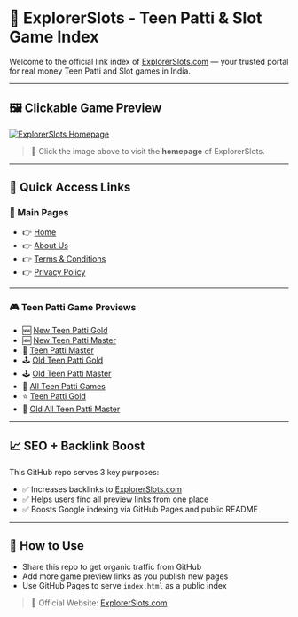 # 🎰 ExplorerSlots - Teen Patti & Slot Game Index

Welcome to the official link index of [ExplorerSlots.com](https://www.explorerslots.com) — your trusted portal for real money Teen Patti and Slot games in India.

---

## 🖼️ Clickable Game Preview

[![ExplorerSlots Homepage](https://www.explorerslots.com/images/cover.webp)](https://www.explorerslots.com)

> 🔗 Click the image above to visit the **homepage** of ExplorerSlots.

---

## 🔗 Quick Access Links

### 📌 Main Pages
- 👉 [Home](https://www.explorerslots.com/)
- 👉 [About Us](https://www.explorerslots.com/about.html)
- 👉 [Terms & Conditions](https://www.explorerslots.com/term.html)
- 👉 [Privacy Policy](https://www.explorerslots.com/policy.html)

---

### 🎮 Teen Patti Game Previews
- 🆕 [New Teen Patti Gold](https://www.explorerslots.com/preview.html?slug=New-Teen-Patti-Gold)
- 🆕 [New Teen Patti Master](https://www.explorerslots.com/preview.html?slug=New-Teen-Patti-Master)
- 🎯 [Teen Patti Master](https://www.explorerslots.com/preview.html?slug=Teen-patti-master)
- 🕹️ [Old Teen Patti Gold](https://www.explorerslots.com/preview.html?slug=Old-Teen-Patti-Gold)
- 🕹️ [Old Teen Patti Master](https://www.explorerslots.com/preview.html?slug=Old-Teen-Patti-Master)
- 🧩 [All Teen Patti Games](https://www.explorerslots.com/preview.html?slug=All-Teen-Patti)
- ⭐ [Teen Patti Gold](https://www.explorerslots.com/preview.html?slug=Teen-Patti-Gold)
- 🔁 [Old All Teen Patti Master](https://www.explorerslots.com/preview.html?slug=Old-All-Teen-Patti-Master)

---

## 📈 SEO + Backlink Boost

This GitHub repo serves 3 key purposes:
- ✅ Increases backlinks to [ExplorerSlots.com](https://www.explorerslots.com)
- ✅ Helps users find all preview links from one place
- ✅ Boosts Google indexing via GitHub Pages and public README

---

## 📌 How to Use

- Share this repo to get organic traffic from GitHub
- Add more game preview links as you publish new pages
- Use GitHub Pages to serve `index.html` as a public index

> 🔗 Official Website: [ExplorerSlots.com](https://www.explorerslots.com)
